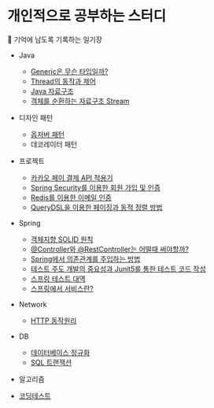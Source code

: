 # 개인적으로 공부하는 스터디

🎍 기억에 남도록 기록하는 일기장

* Java
  * [Generic은 무슨 타입일까?](https://github.com/TwoEther/study/blob/master/java/markdown/Java/Generic.md)
  * [Thread의 동작과 제어](https://github.com/TwoEther/study/blob/master/java/markdown/Java/Thread.md)
  * [Java 자료구조](https://github.com/TwoEther/study/blob/master/java/markdown/Java/collection.md)
  * [객체를 순환하는 자료구조 Stream](https://github.com/TwoEther/study/blob/master/java/markdown/Java/Stream.md)
* 디자인 패턴
  * [옵저버 패턴](https://github.com/TwoEther/study/tree/master/java/markdown/design)
  * 데코레이터 패턴
* 프로젝트
    * [카카오 페이 결제 API 적용기](https://github.com/TwoEther/study/blob/master/spring/Spring/kakaopay.md)
    * [Spring Security를 이용한 회원 가입 및 인증](https://github.com/TwoEther/study/blob/master/spring/Spring/security.md)
    * [Redis를 이용한 이메일 인증](https://github.com/TwoEther/study/blob/master/spring/Spring/redis.md)
    * [QueryDSL을 이용한 페이징과 동적 정렬 방법](https://github.com/TwoEther/study/blob/master/spring/Spring/querydsl.md)
* Spring
  * [객체지향 SOLID 원칙](https://github.com/TwoEther/study/blob/master/spring/Spring/solid.md)
  * [@Controller와 @RestController는 어떨때 써야할까?](https://github.com/TwoEther/study/blob/master/spring/Spring/controller.md)
  * [Spring에서 의존관계를 주입하는 방법](https://github.com/TwoEther/study/blob/master/spring/Spring/DI.md)
  * [테스트 주도 개발의 중요성과 Junit5를 통한 테스트 코드 작성](https://github.com/TwoEther/study/blob/master/spring/Spring/junit_test.md)
  * [스프링 테스트 대역](https://github.com/TwoEther/study/blob/master/spring/Spring/test_double.md)
  * [스프링에서 서비스란?](https://github.com/TwoEther/study/blob/master/spring/Spring/service.md)
* Network
  * [HTTP 동작원리](https://github.com/TwoEther/study/blob/master/cs/network/http.md)
* DB
  * [데이터베이스 정규화](https://github.com/TwoEther/study/blob/master/cs/database/normalization.md)
  * [SQL 트랜잭션](https://github.com/TwoEther/study/blob/master/cs/database/sql.md)
  
* 알고리즘
 * [코딩테스트](https://github.com/TwoEther/CodingTest)

